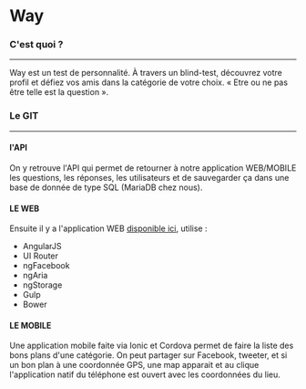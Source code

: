Way
=========================

### C'est quoi ?
--------------------
Way est un test de personnalité. À travers un blind-test, découvrez votre profil et défiez vos amis dans la catégorie de votre choix. « Etre ou ne pas être telle est la question ».

### Le GIT
--------------------

#### l'API
On y retrouve l'API qui permet de retourner à notre application WEB/MOBILE les questions, les réponses, les utilisateurs et de sauvegarder ça dans une base de donnée de type SQL (MariaDB chez nous).

#### LE WEB
Ensuite il y a l'application WEB [disponible ici](http://www.whoareyou.io), utilise :

* AngularJS
 * UI Router
 * ngFacebook
 * ngAria
 * ngStorage
* Gulp
* Bower

#### LE MOBILE
Une application mobile faite via Ionic et Cordova permet de faire la liste des bons plans d'une catégorie. On peut partager sur Facebook, tweeter, et si un bon plan à une coordonnée GPS, une map apparait et au clique l'application natif du téléphone est ouvert avec les coordonnées du lieu.
